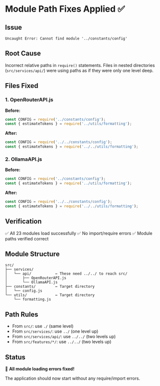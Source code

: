 # Module Path Fixes Applied ✅

## Issue
```
Uncaught Error: Cannot find module '../constants/config'
```

## Root Cause
Incorrect relative paths in `require()` statements. Files in nested directories (`src/services/api/`) were using paths as if they were only one level deep.

## Files Fixed

### 1. OpenRouterAPI.js
**Before:**
```javascript
const CONFIG = require('../constants/config');
const { estimateTokens } = require('../utils/formatting');
```

**After:**
```javascript
const CONFIG = require('../../constants/config');
const { estimateTokens } = require('../../utils/formatting');
```

### 2. OllamaAPI.js
**Before:**
```javascript
const CONFIG = require('../constants/config');
const { estimateTokens } = require('../utils/formatting');
```

**After:**
```javascript
const CONFIG = require('../../constants/config');
const { estimateTokens } = require('../../utils/formatting');
```

## Verification
✅ All 23 modules load successfully
✅ No import/require errors
✅ Module paths verified correct

## Module Structure
```
src/
├── services/
│   └── api/           ← These need ../../ to reach src/
│       ├── OpenRouterAPI.js
│       └── OllamaAPI.js
├── constants/         ← Target directory
│   └── config.js
└── utils/             ← Target directory
    └── formatting.js
```

## Path Rules
- From `src/`: use `./` (same level)
- From `src/services/`: use `../` (one level up)
- From `src/services/api/`: use `../../` (two levels up)
- From `src/features/*/`: use `../../` (two levels up)

## Status
🎉 **All module loading errors fixed!**

The application should now start without any require/import errors.

